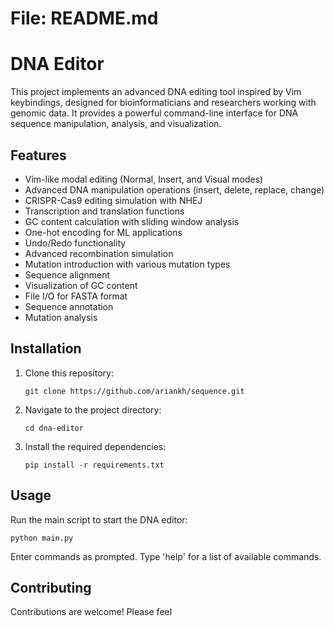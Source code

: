 # File: README.md

# DNA Editor

This project implements an advanced DNA editing tool inspired by Vim keybindings, designed for bioinformaticians and researchers working with genomic data. It provides a powerful command-line interface for DNA sequence manipulation, analysis, and visualization.

## Features

- Vim-like modal editing (Normal, Insert, and Visual modes)
- Advanced DNA manipulation operations (insert, delete, replace, change)
- CRISPR-Cas9 editing simulation with NHEJ
- Transcription and translation functions
- GC content calculation with sliding window analysis
- One-hot encoding for ML applications
- Undo/Redo functionality
- Advanced recombination simulation
- Mutation introduction with various mutation types
- Sequence alignment
- Visualization of GC content
- File I/O for FASTA format
- Sequence annotation
- Mutation analysis

## Installation

1. Clone this repository:
   ```
   git clone https://github.com/ariankh/sequence.git
   ```
2. Navigate to the project directory:
   ```
   cd dna-editor
   ```
3. Install the required dependencies:
   ```
   pip install -r requirements.txt
   ```

## Usage

Run the main script to start the DNA editor:

```
python main.py
```

Enter commands as prompted. Type 'help' for a list of available commands.

## Contributing

Contributions are welcome! Please feel

